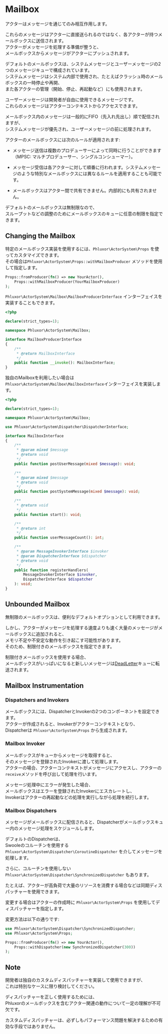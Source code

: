 # Mailbox

アクターはメッセージを通じてのみ相互作用します。

これらのメッセージはアクターに直接送られるのではなく、各アクターが持つメールボックスに送信されます。  
アクターがメッセージを処理する準備が整うと、  
メールボックスからメッセージがアクターにプッシュされます。

デフォルトのメールボックスは、システムメッセージとユーザーメッセージの2つのメッセージキューで構成されています。  
システムメッセージはシステム内部で使用され、たとえばクラッシュ時のメールボックスの一時停止や再開、  
また各アクターの管理（開始、停止、再起動など）にも使用されます。  

ユーザーメッセージは開発者が自由に使用できるメッセージです。  
これらのメッセージはアクターコンテキストからアクセスできます。

メールボックス内のメッセージは一般的にFIFO（先入れ先出し）順で配信されますが、  
システムメッセージが優先され、ユーザーメッセージの前に処理されます。

アクターのメールボックスには次のルールが適用されます:

- メッセージ送信は複数のプロデューサーによって同時に行うことができます（MPSC: マルチプロデューサー、シングルコンシューマー）。

- メッセージ受信は各アクターに対して順番に行われます。システムメッセージのような特別なメールボックスには異なるルールを適用することも可能です。

- メールボックスはアクター間で共有できません。内部的にも共有されません。

デフォルトのメールボックスは無制限なので、  
スループットなどの調整のためにメールボックスのキューに任意の制限を指定できます。

## Changing the Mailbox

特定のメールボックス実装を使用するには、`Phluxor\ActorSystem\Props` を使ってカスタマイズできます。  
その場合は`Phluxor\ActorSystem\Props::withMailboxProducer` メソッドを使用して指定します。

```php
Props::fromProducer(fn() => new YourActor(),
    Props::withMailboxProducer(YourMailboxProducer)
);
```

`Phluxor\ActorSystem\Mailbox\MailboxProducerInterface` インターフェイスを実装することもできます。

```php
<?php

declare(strict_types=1);

namespace Phluxor\ActorSystem\Mailbox;

interface MailboxProducerInterface
{
    /**
     * @return MailboxInterface
     */
    public function __invoke(): MailboxInterface;
}
```

独自のMailboxを利用したい場合は `Phluxor\ActorSystem\Mailbox\MailboxInterface`インターフェイスを実装します。

```php
<?php

declare(strict_types=1);

namespace Phluxor\ActorSystem\Mailbox;

use Phluxor\ActorSystem\Dispatcher\DispatcherInterface;

interface MailboxInterface
{
    /**
     * @param mixed $message
     * @return void
     */
    public function postUserMessage(mixed $message): void;

    /**
     * @param mixed $message
     * @return void
     */
    public function postSystemMessage(mixed $message): void;

    /**
     * @return void
     */
    public function start(): void;

    /**
     * @return int
     */
    public function userMessageCount(): int;

    /**
     * @param MessageInvokerInterface $invoker
     * @param DispatcherInterface $dispatcher
     * @return void
     */
    public function registerHandlers(
        MessageInvokerInterface $invoker,
        DispatcherInterface $dispatcher
    ): void;
}
```

## Unbounded Mailbox

無制限のメールボックスは、便利なデフォルトオプションとして利用できます。  

しかし、アクターがメッセージを処理する速度よりも速く大量のメッセージがメールボックスに追加されると、  
メモリ不足や不安定な動作を引き起こす可能性があります。  
そのため、制限付きのメールボックスを指定できます。  

制限付きメールボックスを使用する場合、  
メールボックスがいっぱいになると新しいメッセージは[DeadLetter](/ja/features/deadletter.html)キューに転送されます。

## Mailbox Instrumentation

### Dispatchers and Invokers

メールボックスには、DispatcherとInvokerの2つのコンポーネントを設定できます。  
アクターが作成されると、Invokerがアクターコンテキストとなり、  
Dispatcherは `Phluxor\ActorSystem\Props` から生成されます。

### Mailbox Invoker

メールボックスがキューからメッセージを取得すると、  
そのメッセージを登録されたInvokerに渡して処理します。  
アクターの場合、アクターコンテキストがメッセージにアクセスし、アクターの`receive`メソッドを呼び出して処理を行います。

メッセージ処理中にエラーが発生した場合、  
メールボックスはエラーを登録されたInvokerにエスカレートし、  
Invokerはアクターの再起動などの処理を実行しながら処理を続行します。

### Mailbox Dispatchers

メッセージがメールボックスに配信されると、Dispatcherがメールボックスキュー内のメッセージ処理をスケジュールします。

デフォルトのDispatcherは、  
Swooleのコルーチンを使用する `Phluxor\ActorSystem\Dispatcher\CoroutineDispatcher` を介してメッセージを処理します。

さらに、コルーチンを使用しない `Phluxor\ActorSystem\Dispatcher\SynchronizedDispatcher` もあります。  

たとえば、アクターが高負荷で大量のリソースを消費する場合などは同期ディスパッチャーを使用できます。

変更する場合はアクターの作成時に `Phluxor\ActorSystem\Props` を使用してディスパッチャーを指定します。

変更方法は以下の通りです:

```php
use Phluxor\ActorSystem\Dispatcher\SynchronizedDispatcher;
use Phluxor\ActorSystem\Props;

Props::fromProducer(fn() => new YourActor(),
    Props::withDispatcher(new SynchronizedDispatcher(300))
);
```

## Note

開発者は独自のカスタムディスパッチャーを実装して使用できますが、  
これは特別なケースに限り検討してください。

ディスパッチャーを正しく使用するためには、  
Phluxorのメールボックスを含むアクター関連の動作について一定の理解が不可欠です。

カスタムディスパッチャーは、必ずしもパフォーマンス問題を解決するための有効な手段ではありません。
